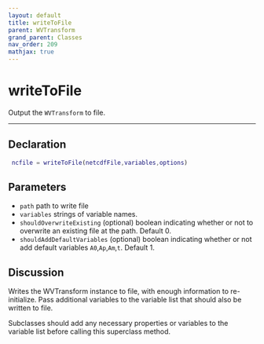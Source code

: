 ```yaml
---
layout: default
title: writeToFile
parent: WVTransform
grand_parent: Classes
nav_order: 209
mathjax: true
---
```


#  writeToFile

Output the `WVTransform` to file.


---

## Declaration
```matlab
 ncfile = writeToFile(netcdfFile,variables,options)
```
## Parameters
+ `path`  path to write file
+ `variables`  strings of variable names.
+ `shouldOverwriteExisting`  (optional) boolean indicating whether or not to overwrite an existing file at the path. Default 0. 
+ `shouldAddDefaultVariables`  (optional) boolean indicating whether or not add default variables `A0`,`Ap`,`Am`,`t`. Default 1.

## Discussion

  Writes the WVTransform instance to file, with enough information to
  re-initialize. Pass additional variables to the variable list that
  should also be written to file.
 
  Subclasses should add any necessary properties or variables to the
  variable list before calling this superclass method.
 
            
